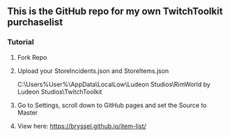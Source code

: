 ## This is the GitHub repo for my own TwitchToolkit purchaselist


### Tutorial


1. Fork Repo
2. Upload your StoreIncidents.json and StoreItems.json


   C:\Users\%User%\AppData\LocalLow\Ludeon Studios\RimWorld by Ludeon Studios\TwitchToolkit

3. Go to Settings, scroll down to GitHub pages and set the Source to Master

4. View here: https://bryssel.github.io/item-list/

